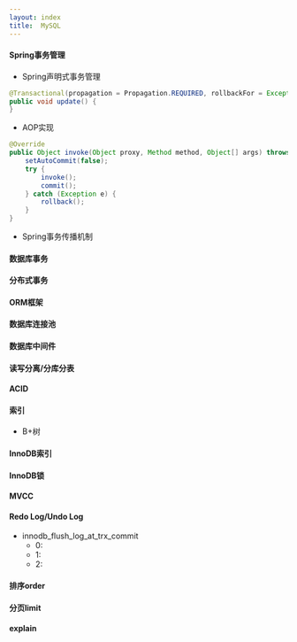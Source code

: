 ```yaml
---
layout: index
title:  MySQL
---
```


#### Spring事务管理

* Spring声明式事务管理

```java
@Transactional(propagation = Propagation.REQUIRED, rollbackFor = Exception.class)
public void update() {
}
```

* AOP实现

```java
@Override
public Object invoke(Object proxy, Method method, Object[] args) throws Throwable {
    setAutoCommit(false);
    try {
        invoke();
        commit();
    } catch (Exception e) {
        rollback();
    }
}
```

* Spring事务传播机制

#### 数据库事务

#### 分布式事务

#### ORM框架

#### 数据库连接池

#### 数据库中间件

#### 读写分离/分库分表

#### ACID

#### 索引

* B+树

#### InnoDB索引

#### InnoDB锁

#### MVCC

#### Redo Log/Undo Log

* innodb_flush_log_at_trx_commit
    * 0:
    * 1:
    * 2:

#### 排序order

#### 分页limit

#### explain
